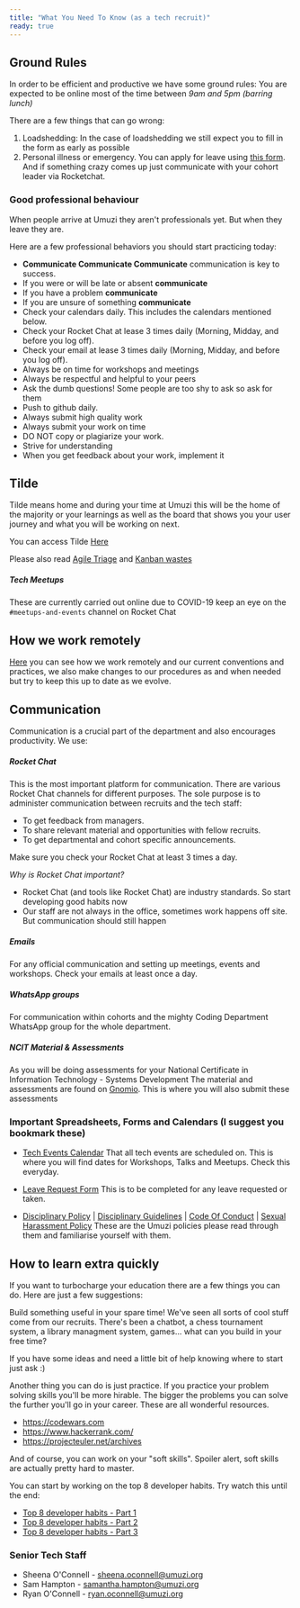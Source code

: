 ```yaml
---
title: "What You Need To Know (as a tech recruit)"
ready: true
---
```

## Ground Rules

In order to be efficient and productive we have some ground rules:
You are expected to be online most of the time between _9am and 5pm (barring lunch)_

There are a few things that can go wrong:

1. Loadshedding: In the case of loadshedding we still expect you to fill in the form as early as possible
2. Personal illness or emergency. You can apply for leave using [this form](https://docs.google.com/forms/d/e/1FAIpQLSdRy444hA3WR4Vul4nTXOuC0x9ZuA3TFBaB8aA-PPMDCeQN8g/viewform). And if something crazy comes up just communicate with your cohort leader via Rocketchat.

### Good professional behaviour

When people arrive at Umuzi they aren't professionals yet. But when they leave they are.

Here are a few professional behaviors you should start practicing today:

- **Communicate Communicate Communicate** communication is key to success. 
 - If you were or will be late or absent **communicate**
 - If you have a problem **communicate**
 - If you are unsure of something **communicate**
- Check your calendars daily. This includes the calendars mentioned below.
- Check your Rocket Chat at lease 3 times daily (Morning, Midday, and before you log off).
- Check your email at lease 3 times daily (Morning, Midday, and before you log off).
- Always be on time for workshops and meetings
- Always be respectful and helpful to your peers
- Ask the dumb questions! Some people are too shy to ask so ask for them
- Push to github daily.
- Always submit high quality work
- Always submit your work on time
- DO NOT copy or plagiarize your work.
- Strive for understanding
- When you get feedback about your work, implement it

## Tilde

Tilde means home and during your time at Umuzi this will be the home of the majority or your learnings as well as the board that shows you your user journey and what you will be working on next.

You can access Tilde [Here](https://tilde-front-dot-umuzi-prod.nw.r.appspot.com/)

Please also read [Agile Triage](http://syllabus.africacode.net/agile/agile-triage/) and [Kanban wastes](http://syllabus.africacode.net/agile/kanban-wastes/)

##### Tech Meetups

These are currently carried out online due to COVID-19 keep an eye on the `#meetups-and-events` channel on Rocket Chat

## How we work remotely

[Here](https://umuzi-org.github.io/tech-department/remote-work/) you can see how we work remotely and our current conventions and practices, we also make changes to our procedures as and when needed but try to keep this up to date as we evolve.

## Communication

Communication is a crucial part of the department and also encourages productivity.
We use:

##### Rocket Chat

This is the most important platform for communication. There are various Rocket Chat channels for different purposes. The sole purpose is to administer communication between recruits and the tech staff:

- To get feedback from managers.
- To share relevant material and opportunities with fellow recruits.
- To get departmental and cohort specific announcements.

Make sure you check your Rocket Chat at least 3 times a day.

_Why is Rocket Chat important?_

- Rocket Chat (and tools like Rocket Chat) are industry standards. So start developing good habits now
- Our staff are not always in the office, sometimes work happens off site. But communication should still happen

##### Emails

For any official communication and setting up meetings, events and workshops.
Check your emails at least once a day.

##### WhatsApp groups

For communication within cohorts and the mighty Coding Department WhatsApp group for the whole department.

##### NCIT Material & Assessments

As you will be doing assessments for your National Certificate in Information Technology - Systems Development
The material and assessments are found on [Gnomio](http://umuzi.gnomio.com/). This is where you will also submit these assessments

### Important Spreadsheets, Forms and Calendars (I suggest you bookmark these)

- [Tech Events Calendar](https://calendar.google.com/calendar/b/3?cid=dW11emkub3JnXzF1dGs1OWJuc2RqMDNpZDI3ZzlzZGJmb2EwQGdyb3VwLmNhbGVuZGFyLmdvb2dsZS5jb20)
  That all tech events are scheduled on. This is where you will find dates for Workshops, Talks and Meetups. Check this everyday.

- [Leave Request Form](https://docs.google.com/forms/d/e/1FAIpQLSdRy444hA3WR4Vul4nTXOuC0x9ZuA3TFBaB8aA-PPMDCeQN8g/viewform?usp=sf_link) This is to be completed for any leave requested or taken.

- [Disciplinary Policy](https://umuzi.gnomio.com/pluginfile.php/2134/mod_resource/content/1/Umuzi_Disciplinary%20Procedure.pdf) | [Disciplinary Guidelines](https://docs.google.com/spreadsheets/d/1C2DdiI0gdMvY3dFSJoJdWTAFxeTyixJs6auIt1wZVwU/edit?ts=5e732649#gid=0) | [Code Of Conduct](https://umuzi.gnomio.com/pluginfile.php/2176/mod_resource/content/1/Umuzi%20Code%20of%20Conduct_December%202018.pdf) | [Sexual Harassment Policy](https://umuzi.gnomio.com/pluginfile.php/2304/mod_resource/content/1/Sexual%20Harassment%20Policy.pdf) These are the Umuzi policies please read through them and familiarise yourself with them.

## How to learn extra quickly

If you want to turbocharge your education there are a few things you can do. Here are just a few suggestions:

Build something useful in your spare time! We've seen all sorts of cool stuff come from our recruits. There's been a chatbot, a chess tournament system, a library managment system, games... what can you build in your free time?

If you have some ideas and need a little bit of help knowing where to start just ask :)

Another thing you can do is just practice. If you practice your problem solving skills you'll be more hirable. The bigger the problems you can solve the further you'll go in your career. These are all wonderful resources.

- https://codewars.com
- https://www.hackerrank.com/
- https://projecteuler.net/archives

And of course, you can work on your "soft skills". Spoiler alert, soft skills are actually pretty hard to master.

You can start by working on the top 8 developer habits. Try watch this until the end:

- [Top 8 developer habits - Part 1](https://www.youtube.com/watch?v=DwQ7psiU23I)
- [Top 8 developer habits - Part 2](https://www.youtube.com/watch?v=mZNXkQxu9Rw)
- [Top 8 developer habits - Part 3](https://www.youtube.com/watch?v=RleN-6uMF04)

### Senior Tech Staff

- Sheena O'Connell - sheena.oconnell@umuzi.org
- Sam Hampton - samantha.hampton@umuzi.org
- Ryan O'Connell - ryan.oconnell@umuzi.org